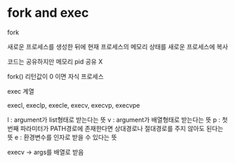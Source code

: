 # fork and exec

fork

새로운 프로세스를 생성한 뒤에 현재 프로세스의 메모리 상태를 새로운 프로세스에 복사

코드는 공유하지만 메모리 pid 공유 X

fork() 리턴값이 0 이면 자식 프로세스



exec 계열

execl, execlp, execle, execv, execvp, execvpe

l : argument가 list형태로 받는다는 뜻
v : argument가 배열형태로 받는다는 뜻
p : 첫번째 파라미터가 PATH경로에 존재한다면 상대경로나 절대경로를 주지 않아도 된다는 뜻
e : 환경변수를 인자로 받을 수 있다는 뜻

execv -> args를 배열로 받음


